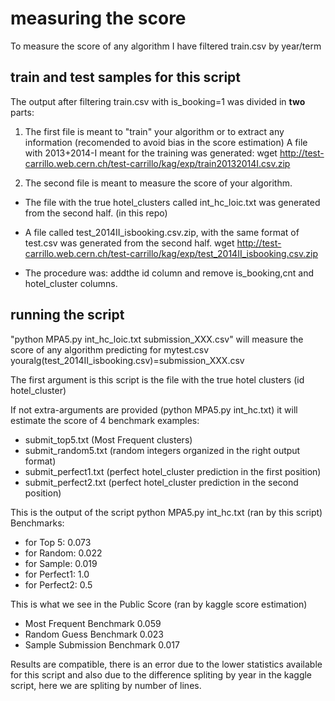 # measuring the score
To measure the score of any algorithm I have filtered train.csv by year/term
## train and test samples for this script

The output after filtering train.csv with is_booking=1 was divided in **two** parts:

1. The first file is meant to "train" your algorithm or to extract any information (recomended to avoid bias in the score estimation) A file with 2013+2014-I  meant for the training was generated: wget http://test-carrillo.web.cern.ch/test-carrillo/kag/exp/train20132014I.csv.zip

1. The second file is meant to measure the score of your algorithm.  

  * The file with the true hotel_clusters called int_hc_loic.txt was generated from the second half. (in this repo)

  * A file called test_2014II_isbooking.csv.zip, with the same format of test.csv was generated from the second half. wget http://test-carrillo.web.cern.ch/test-carrillo/kag/exp/test_2014II_isbooking.csv.zip
  * The procedure was: addthe id column and remove is_booking,cnt and hotel_cluster columns. 

## running the script 
"python MPA5.py int_hc_loic.txt submission_XXX.csv" will measure the score of any algorithm predicting for mytest.csv youralg(test_2014II_isbooking.csv)=submission_XXX.csv
 
The first argument is this script is the file with the true hotel clusters (id hotel_cluster)

If not extra-arguments are provided (python MPA5.py int_hc.txt) it will estimate the score of 4 benchmark examples:
- submit_top5.txt (Most Frequent clusters)
- submit_random5.txt (random integers organized in the right output format)
- submit_perfect1.txt (perfect hotel_cluster prediction in the first position)
- submit_perfect2.txt (perfect hotel_cluster prediction in the second position)

This is the output of the script python MPA5.py int_hc.txt (ran by this script)
Benchmarks:
- for Top 5: 0.073
- for Random: 0.022
- for Sample: 0.019
- for Perfect1: 1.0
- for Perfect2: 0.5

This is what we see in the Public Score (ran by kaggle score estimation)
- Most Frequent Benchmark	0.059
- Random Guess Benchmark	0.023
- Sample Submission Benchmark 	0.017

Results are compatible, there is an error due to the lower statistics available for this script and also due to the difference spliting by year in the kaggle script, here we are spliting by number of lines.
